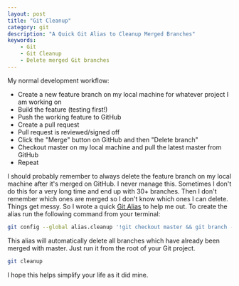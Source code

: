 ```yaml
---
layout: post
title: "Git Cleanup"
category: git
description: "A Quick Git Alias to Cleanup Merged Branches"
keywords:
    - Git
    - Git Cleanup
    - Delete merged Git branches
---
```


My normal development workflow:

- Create a new feature branch on my local machine for whatever project I am
  working on
- Build the feature (testing first!)
- Push the working feature to GitHub
- Create a pull request
- Pull request is reviewed/signed off
- Click the "Merge" button on GitHub and then "Delete branch"
- Checkout master on my local machine and pull the latest master from GitHub
- Repeat

I should probably remember to always delete the feature branch on my local
machine after it's merged on GitHub. I never manage this. Sometimes I don't do
this for a very long time and end up with 30+ branches. Then I don't remember
which ones are merged so I don't know which ones I can delete. Things get messy.
So I wrote a quick [Git Alias](http://githowto.com/aliases) to help me out. To
create the alias run the following command from your terminal:

```bash
git config --global alias.cleanup '!git checkout master && git branch --merged | grep -v "*" | xargs -n 1 git branch -d'
```

This alias will automatically delete all branches which have already been merged
with master. Just run it from the root of your Git project.

```bash
git cleanup
```

I hope this helps simplify your life as it did mine.

